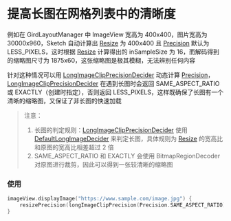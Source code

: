 # 提高长图在网格列表中的清晰度

例如在 GirdLayoutManager 中 ImageView 宽高为 400x400，图片宽高为 30000x960，Sketch 自动计算出 [Resize] 为 400x400 且
[Precision] 默认为 LESS_PIXELS，这时根据 [Resize] 计算得出的 inSampleSize 为 16，而解码得到的缩略图尺寸为
1875x60，这张缩略图是极其模糊，无法辨别任何内容

针对这种情况可以用 [LongImageClipPrecisionDecider] 动态计算 [Precision]，[LongImageClipPrecisionDecider] 在遇到长图时会返回
SAME_ASPECT_RATIO 或 EXACTLY（创建时指定），否则返回 LESS_PIXELS，这样既确保了长图有一个清晰的缩略图，又保证了非长图的快速加载

> 注意：
> 1. 长图的判定规则：[LongImageClipPrecisionDecider] 使用 [DefaultLongImageDecider] 来判定长图，具体规则为 [Resize] 的宽高比和原图的宽高比相差超过 2 倍
> 2. SAME_ASPECT_RATIO 和 EXACTLY 会使用 BitmapRegionDecoder 对原图进行裁剪，因此可以得到一张较清晰的缩略图

### 使用

```kotlin
imageView.displayImage("https://www.sample.com/image.jpg") {
    resizePrecision(longImageClipPrecision(Precision.SAME_ASPECT_RATIO))
}
```

[Resize]: ../../sketch/src/main/java/com/github/panpf/sketch/resize/Resize.kt

[Precision]: ../../sketch/src/main/java/com/github/panpf/sketch/resize/Precision.kt

[LongImageClipPrecisionDecider]: ../../sketch/src/main/java/com/github/panpf/sketch/resize/LongImageClipPrecisionDecider.kt

[DefaultLongImageDecider]: ../../sketch/src/main/java/com/github/panpf/sketch/util/LongImageDecider.kt